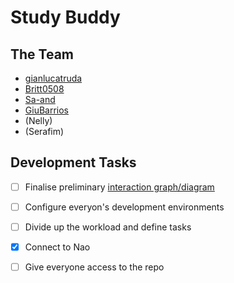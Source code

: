 # Study Buddy

## The Team
- [gianlucatruda](http://github.com/gianlucatruda)
- [Britt0508](http://github.com/Britt0508)
- [Sa-and](http://github.com/Sa-and)
- [GiuBarrios](http://github.com/GiuBarrios)
- (Nelly)
- (Serafim)

## Development Tasks

- [ ] Finalise preliminary [interaction graph/diagram](https://drive.google.com/open?id=11hv9aRNXL9YogYFtCQnLKWMj2Mljb_Qv)
- [ ] Configure everyon's development environments
- [ ] Divide up the workload and define tasks
- [x] Connect to Nao
- [ ] Give everyone access to the repo

